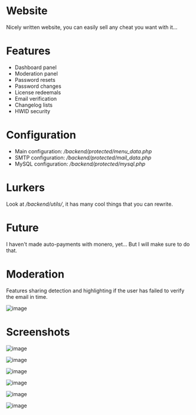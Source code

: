# Website
Nicely written website, you can easily sell any cheat you want with it...

# Features
- Dashboard panel
- Moderation panel
- Password resets
- Password changes
- License redeemals
- Email verification
- Changelog lists
- HWID security

# Configuration
- Main configuration: */backend/protected/menu_data.php*
- SMTP configuration: */backend/protected/mail_data.php*
- MySQL configuration: */backend/protected/mysql.php*

# Lurkers
Look at */backend/utils/*, it has many cool things that you can rewrite.

# Future
I haven't made auto-payments with monero, yet... But I will make sure to do that.

# Moderation
Features sharing detection and highlighting if the user has failed to verify the email in time.

![image](https://user-images.githubusercontent.com/52250786/188426251-a970887f-c267-4603-a695-358b37cdbd07.png)

# Screenshots
![image](https://user-images.githubusercontent.com/52250786/188422699-af893646-889e-49d4-a4eb-29fdcd839237.png)

![image](https://user-images.githubusercontent.com/52250786/188422776-a64e59be-ab12-4c0e-a55e-6b6c22f55fe1.png)

![image](https://user-images.githubusercontent.com/52250786/188423597-b7f22909-acd5-4554-91fb-68504a6ebd6f.png)

![image](https://user-images.githubusercontent.com/52250786/188423621-e2129641-d33b-4b8a-b3f0-1621e5092c46.png)

![image](https://user-images.githubusercontent.com/52250786/188423642-0f28e38e-93d2-4444-9cd8-47854ff93638.png)

![image](https://user-images.githubusercontent.com/52250786/188423836-e5a78ab7-eba4-4bfc-865c-15c7ad651356.png)

